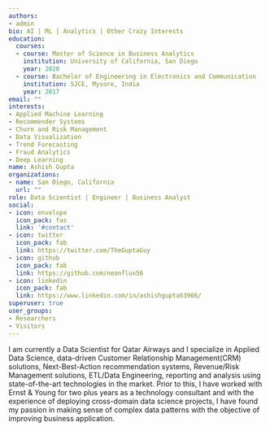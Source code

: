 ```yaml
---
authors:
- admin
bio: AI | ML | Analytics | Other Crazy Interests
education:
  courses:
  - course: Master of Science in Business Analytics
    institution: University of California, San Diego
    year: 2020
  - course: Bachelor of Engineering in Electronics and Communication
    institution: SJCE, Mysore, India
    year: 2017
email: ""
interests:
- Applied Machine Learning
- Recommender Systems
- Churn and Risk Management
- Data Visualization
- Trend Forecasting
- Fraud Analytics
- Deep Learning
name: Ashish Gupta
organizations:
- name: San Diego, California
  url: ""
role: Data Scientist | Engineer | Business Analyst 
social:
- icon: envelope
  icon_pack: fas
  link: '#contact'
- icon: twitter
  icon_pack: fab
  link: https://twitter.com/TheGuptaGuy
- icon: github
  icon_pack: fab
  link: https://github.com/neonflux56
- icon: linkedin
  icon_pack: fab
  link: https://www.linkedin.com/in/ashishgupta63966/
superuser: true
user_groups:
- Researchers
- Visitors
---
```


I am currently a Data Scientist for Qatar Airways and I specialize in Applied Data Science, data-driven Customer Relationship Management(CRM) solutions, Next-Best-Action recommendation systems, Revenue/Risk Management solutions, ETL/Data Engineering, reporting and analysis using state-of-the-art technologies in the market. Prior to this, I have worked with Ernst & Young for two plus years as a technology consultant and with the experience of deploying cross-domain data science projects, I have found my passion in making sense of complex data patterns with the objective of improving business application. 

